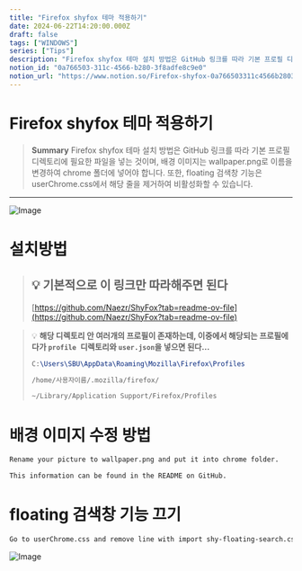 ```yaml
---
title: "Firefox shyfox 테마 적용하기"
date: 2024-06-22T14:20:00.000Z
draft: false
tags: ["WINDOWS"]
series: ["Tips"]
description: "Firefox shyfox 테마 설치 방법은 GitHub 링크를 따라 기본 프로필 디렉토리에 필요한 파일을 넣는 것이며, 배경 이미지는 wallpaper.png로 이름을 변경하여 chrome 폴더에 넣어야 합니다. 또한, floating 검색창 기능은 userChrome.css에서 해당 줄을 제거하여 비활성화할 수 있습니다."
notion_id: "0a766503-311c-4566-b280-3f8adfe8c9e0"
notion_url: "https://www.notion.so/Firefox-shyfox-0a766503311c4566b2803f8adfe8c9e0"
---
```


# Firefox shyfox 테마 적용하기

> **Summary**
> Firefox shyfox 테마 설치 방법은 GitHub 링크를 따라 기본 프로필 디렉토리에 필요한 파일을 넣는 것이며, 배경 이미지는 wallpaper.png로 이름을 변경하여 chrome 폴더에 넣어야 합니다. 또한, floating 검색창 기능은 userChrome.css에서 해당 줄을 제거하여 비활성화할 수 있습니다.

---

![Image](https://prod-files-secure.s3.us-west-2.amazonaws.com/09ccd4d5-876c-4bba-bbdf-cc77a0a11257/343016b8-482e-4e8f-966e-d76f9774b3b0/Untitled.png?X-Amz-Algorithm=AWS4-HMAC-SHA256&X-Amz-Content-Sha256=UNSIGNED-PAYLOAD&X-Amz-Credential=ASIAZI2LB466UZ2MKRH6%2F20250724%2Fus-west-2%2Fs3%2Faws4_request&X-Amz-Date=20250724T115649Z&X-Amz-Expires=3600&X-Amz-Security-Token=IQoJb3JpZ2luX2VjEAMaCXVzLXdlc3QtMiJHMEUCIBsGqXTf1m1dri3P1isNEsSqbS%2BisJUJm2XereVWmbI%2FAiEAjTKzbj4S5hVSMZ7vq5RNBVjhgqmC6j5karc6YtkaX4kq%2FwMILBAAGgw2Mzc0MjMxODM4MDUiDEqDf2N9d0gB3thddircA%2FMy6b1QoZL%2B7UPZ%2BTzp%2FXu%2F7pZqLJqh1Otn%2BVhz2ibB%2FcV42MzbgyE9iPBXnrWlSYVH%2FWxyHwc2ZhwQwW7QJcgVOwrvF%2BZsDoaHR26KhauCYj1l80d38khwKlxS2J76dbUMEUkS1aURRKPVf2fveQVeSA6Uk%2FniVJfEh8tsl7pB70JnXnD4WtykG3wOwkeWFfVr9bE5b8WaSXh9bDgdajVeRMnqCuE8PMDchOhG9z3kCVjYRAYMzbI4MfqyxJ8LkBs6A1BIZstWAMQ93yxXBQI5xb9OiFxURPNK0x3I5ICmt%2BJXGnavTTRjEG4AcI2YG0YBPYTbGwcz9%2B5LDOPBS%2BhmyxkMk212dN5dn9vbAiIC0%2F5NqTwguRxyRQ6V5A9PrBwEmmcA9g0UzttTxCh1qnBaVhDbqPImha7pRkpnU398hEQphzJfEEImDPnEyFPXkSY1Ni2I9mdrTvP3a53mUUso4eArZRGbm8nCuVafAmLwJqh0xWm0h%2BLn1XxUSKnoH8NwLUwuUWveeqs%2BQ5q%2BF3PIMDbS%2BNiOd6MYUycfhq50rkG%2FCqFl4Qcf%2B%2B5Jzv4fWKpDw5l6gJtenl4XONMoAHEqzIEsQdPq3JaUtXAxQOp1VmyI%2BTa%2B9cCOeX0gML%2BbiMQGOqUBt2eAjRPY4SHXu%2F%2FQT4C31%2BiaqSNtL2YhsUkaJGzMi3Md3%2BKjSVrFbhi4sboz7DfpPxpYTG1qoftchEO81ge1wsMsNKzK09VRSd9cPL6LDfDdZ9xDRRN3uj4br0b2AZjr7T4H57LVCKEeY1yD4KNkS4hkjBQ1CxzYTJDiX5kxMCZMuvzy90iPEYBzIXhlA7oVadWwXt68CAvmRq8Is7pKH2Jfo4yv&X-Amz-Signature=a59793a99bd0f3a65805804fd4f320240cb2a0c311dcf4f138f4b94435b5b180&X-Amz-SignedHeaders=host&x-amz-checksum-mode=ENABLED&x-id=GetObject)

# 설치방법

> 💡 **기본적으로 이 링크만 따라해주면 된다**
> ---
>
> [https://github.com/Naezr/ShyFox?tab=readme-ov-file](https://github.com/Naezr/ShyFox?tab=readme-ov-file)
>
>

> 💡 **해당 디렉토리 안 여러개의 프로필이 존재하는데, 이중에서 해당되는 프로필에다가 `profile `디렉토리와 `user.json`을 넣으면 된다…**
> ```latex
> C:\Users\SBU\AppData\Roaming\Mozilla\Firefox\Profiles
> ```
>
> ```latex
> /home/사용자이름/.mozilla/firefox/
> ```
>
> ```latex
> ~/Library/Application Support/Firefox/Profiles
> ```
>
>

# 배경 이미지 수정 방법

```latex
Rename your picture to wallpaper.png and put it into chrome folder.

This information can be found in the README on GitHub.
```

# floating 검색창 기능 끄기

```latex
Go to userChrome.css and remove line with import shy-floating-search.css
```

![Image](https://prod-files-secure.s3.us-west-2.amazonaws.com/09ccd4d5-876c-4bba-bbdf-cc77a0a11257/8061d96a-d085-485b-9c72-e47509c24397/Untitled.png?X-Amz-Algorithm=AWS4-HMAC-SHA256&X-Amz-Content-Sha256=UNSIGNED-PAYLOAD&X-Amz-Credential=ASIAZI2LB466UZ2MKRH6%2F20250724%2Fus-west-2%2Fs3%2Faws4_request&X-Amz-Date=20250724T115649Z&X-Amz-Expires=3600&X-Amz-Security-Token=IQoJb3JpZ2luX2VjEAMaCXVzLXdlc3QtMiJHMEUCIBsGqXTf1m1dri3P1isNEsSqbS%2BisJUJm2XereVWmbI%2FAiEAjTKzbj4S5hVSMZ7vq5RNBVjhgqmC6j5karc6YtkaX4kq%2FwMILBAAGgw2Mzc0MjMxODM4MDUiDEqDf2N9d0gB3thddircA%2FMy6b1QoZL%2B7UPZ%2BTzp%2FXu%2F7pZqLJqh1Otn%2BVhz2ibB%2FcV42MzbgyE9iPBXnrWlSYVH%2FWxyHwc2ZhwQwW7QJcgVOwrvF%2BZsDoaHR26KhauCYj1l80d38khwKlxS2J76dbUMEUkS1aURRKPVf2fveQVeSA6Uk%2FniVJfEh8tsl7pB70JnXnD4WtykG3wOwkeWFfVr9bE5b8WaSXh9bDgdajVeRMnqCuE8PMDchOhG9z3kCVjYRAYMzbI4MfqyxJ8LkBs6A1BIZstWAMQ93yxXBQI5xb9OiFxURPNK0x3I5ICmt%2BJXGnavTTRjEG4AcI2YG0YBPYTbGwcz9%2B5LDOPBS%2BhmyxkMk212dN5dn9vbAiIC0%2F5NqTwguRxyRQ6V5A9PrBwEmmcA9g0UzttTxCh1qnBaVhDbqPImha7pRkpnU398hEQphzJfEEImDPnEyFPXkSY1Ni2I9mdrTvP3a53mUUso4eArZRGbm8nCuVafAmLwJqh0xWm0h%2BLn1XxUSKnoH8NwLUwuUWveeqs%2BQ5q%2BF3PIMDbS%2BNiOd6MYUycfhq50rkG%2FCqFl4Qcf%2B%2B5Jzv4fWKpDw5l6gJtenl4XONMoAHEqzIEsQdPq3JaUtXAxQOp1VmyI%2BTa%2B9cCOeX0gML%2BbiMQGOqUBt2eAjRPY4SHXu%2F%2FQT4C31%2BiaqSNtL2YhsUkaJGzMi3Md3%2BKjSVrFbhi4sboz7DfpPxpYTG1qoftchEO81ge1wsMsNKzK09VRSd9cPL6LDfDdZ9xDRRN3uj4br0b2AZjr7T4H57LVCKEeY1yD4KNkS4hkjBQ1CxzYTJDiX5kxMCZMuvzy90iPEYBzIXhlA7oVadWwXt68CAvmRq8Is7pKH2Jfo4yv&X-Amz-Signature=19d46f2d6759639ee21ab06ae6c4a0768d5bc414fb8b9b900760275ba99be5c9&X-Amz-SignedHeaders=host&x-amz-checksum-mode=ENABLED&x-id=GetObject)

